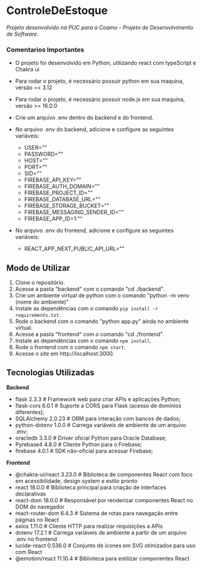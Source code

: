 # ControleDeEstoque
*Projeto desenvolvido na PUC para a Coamo - Projeto de Desenvolvimento de Software.*

### Comentarios Importantes
- O projeto foi desenvolvido em Python, utilizando react com typeScript e Chakra ui
- Para rodar o projeto, é necessário possuir python em sua maquina, versão =< 3.12
- Para rodar o projeto, é necessário possuir node.js em sua maquina, versão >= 16.0.0
- Crie um arquivo .env dentro do backend e do frontend.

- No arquivo .env do backend, adicione e configure as seguintes variáveis:
    - USER=""
    - PASSWORD=""
    - HOST=""
    - PORT=""
    - SID=""
    - FIREBASE_API_KEY=""
    - FIREBASE_AUTH_DOMAIN=""
    - FIREBASE_PROJECT_ID=""
    - FIREBASE_DATABASE_URL=""
    - FIREBASE_STORAGE_BUCKET=""
    - FIREBASE_MESSAGING_SENDER_ID=""
    - FIREBASE_APP_ID=1:""

- No arquivo .env do frontend, adicione e configure as seguintes variáveis:
    - REACT_APP_NEXT_PUBLIC_API_URL=""

## Modo de Utilizar
1. Clone o repositório.
2. Acesse a pasta "backend" com o comando "cd ./backend".
3. Crie um ambiente virtual de python com o comando "python -m venv (nome do ambiente)"
4. Instale as dependências com o comando `pip install -r requirements.txt`.
5. Rode o backend com o comando "python app.py" ainda no ambiente virtual.
6. Acesse a pasta "frontend" com o comando "cd ./frontend".
7. Instale as dependências com o comando `npm install`.
8. Rode o frontend com o comando `npm start`.
9. Acesse o site em http://localhost:3000.

## Tecnologias Utilizadas
**Backend**
- flask 2.3.3                # Framework web para criar APIs e aplicações Python;
- flask-cors 6.0.1           # Suporte a CORS para Flask (acesso de domínios diferentes);
- SQLAlchemy 2.0.23          # ORM para interação com bancos de dados;
- python-dotenv 1.0.0        # Carrega variáveis de ambiente de um arquivo .env;
- oracledb 3.3.0             # Driver oficial Python para Oracle Database;
- Pyrebase4 4.8.0            # Cliente Python para o Firebase;
- firebase 4.0.1             # SDK não-oficial para acessar Firebase;

**Frontend**
- @chakra-ui/react 3.23.0     # Biblioteca de componentes React com foco em acessibilidade, design system e estilo pronto
- react 18.0.0                # Biblioteca principal para criação de interfaces declarativas
- react-dom 18.0.0            # Responsável por renderizar componentes React no DOM do navegador
- react-router-dom 6.4.3      # Sistema de rotas para navegação entre páginas no React
- axios 1.11.0                # Cliente HTTP para realizar requisições a APIs
- dotenv 17.2.1               # Carrega variáveis de ambiente a partir de um arquivo .env no frontend
- lucide-react 0.536.0        # Conjunto de ícones em SVG otimizados para uso com React
- @emotion/react 11.10.4      # Biblioteca para estilizar componentes React